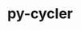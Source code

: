 ---
title: "py-cycler"
layout: cache
categories: [package, develop]
meta: {"compilers": ["none"], "num_specs": 89, "num_specs_by_stack": {"data-vis-sdk": 8, "e4s": 22, "e4s-neoverse-v2": 8, "e4s-oneapi": 10, "e4s-rocm-external": 8, "hep": 10, "ml-darwin-aarch64-mps": 9, "ml-linux-aarch64-cpu": 8, "ml-linux-aarch64-cuda": 8, "ml-linux-x86_64-cpu": 8, "ml-linux-x86_64-cuda": 8, "radiuss": 8, "root": 89}, "oss": ["sequoia", "ubuntu18.04", "ubuntu20.04", "ubuntu22.04", "ubuntu24.04"], "platforms": ["darwin", "linux"], "stacks": ["data-vis-sdk", "e4s", "e4s-neoverse-v2", "e4s-oneapi", "e4s-rocm-external", "hep", "ml-darwin-aarch64-mps", "ml-linux-aarch64-cpu", "ml-linux-aarch64-cuda", "ml-linux-x86_64-cpu", "ml-linux-x86_64-cuda", "radiuss", "root"], "targets": ["aarch64", "neoverse_v2", "x86_64_v3"], "versions": ["0.11.0"]}
spec_details: [{"compiler": "none", "hash": "2rsooeyl34slp4vhkzqkbmzhplzswcph", "os": "ubuntu24.04", "platform": "linux", "size": "-", "stacks": ["ml-linux-aarch64-cpu", "ml-linux-aarch64-cuda", "root"], "target": "aarch64", "variants": ["build_system=python_pip"], "versions": ["0.11.0"]}, {"compiler": "none", "hash": "2rxanbgy24b5hclmt4bcla7tmkkmuo5m", "os": "ubuntu24.04", "platform": "linux", "size": "-", "stacks": ["ml-linux-aarch64-cpu", "ml-linux-aarch64-cuda", "root"], "target": "aarch64", "variants": ["build_system=python_pip"], "versions": ["0.11.0"]}, {"compiler": "none", "hash": "3j4twtqs53m6yryftmygcfkazptfzzbi", "os": "ubuntu22.04", "platform": "linux", "size": "-", "stacks": ["e4s-neoverse-v2", "root"], "target": "neoverse_v2", "variants": ["build_system=python_pip"], "versions": ["0.11.0"]}, {"compiler": "none", "hash": "3zmyooai42i5ogcczrqvzaueg3pmdcuw", "os": "ubuntu22.04", "platform": "linux", "size": "-", "stacks": ["e4s", "root"], "target": "x86_64_v3", "variants": ["build_system=python_pip"], "versions": ["0.11.0"]}, {"compiler": "none", "hash": "4flaxpb6u4evd7vj7kjdqntbetsi7c7c", "os": "ubuntu22.04", "platform": "linux", "size": "-", "stacks": ["e4s-neoverse-v2", "root"], "target": "neoverse_v2", "variants": ["build_system=python_pip"], "versions": ["0.11.0"]}, {"compiler": "none", "hash": "4gze7ht7mjzkfimyiaxlmxa7e3b3ihsu", "os": "ubuntu22.04", "platform": "linux", "size": "-", "stacks": ["e4s-oneapi", "root"], "target": "x86_64_v3", "variants": ["build_system=python_pip"], "versions": ["0.11.0"]}, {"compiler": "none", "hash": "5jupe6q2nbrrm5c6neigprmmkkeojwto", "os": "ubuntu22.04", "platform": "linux", "size": "-", "stacks": ["e4s-neoverse-v2", "root"], "target": "neoverse_v2", "variants": ["build_system=python_pip"], "versions": ["0.11.0"]}, {"compiler": "none", "hash": "5lcxybohc63qmjiwxfa6jbpklt5rrkcx", "os": "ubuntu20.04", "platform": "linux", "size": "-", "stacks": ["data-vis-sdk", "root"], "target": "x86_64_v3", "variants": ["build_system=python_pip"], "versions": ["0.11.0"]}, {"compiler": "none", "hash": "5zrd4dvoil7rgutgvft4oq3367csuefm", "os": "ubuntu20.04", "platform": "linux", "size": "-", "stacks": ["data-vis-sdk", "root"], "target": "x86_64_v3", "variants": ["build_system=python_pip"], "versions": ["0.11.0"]}, {"compiler": "none", "hash": "64hkjld6z57xtq45sm2nusdjckdh2cef", "os": "ubuntu18.04", "platform": "linux", "size": "-", "stacks": ["radiuss", "root"], "target": "x86_64_v3", "variants": ["build_system=python_pip"], "versions": ["0.11.0"]}, {"compiler": "none", "hash": "6d45rilnf242z3s6toowwcboyliklbfs", "os": "ubuntu20.04", "platform": "linux", "size": "-", "stacks": ["data-vis-sdk", "root"], "target": "x86_64_v3", "variants": ["build_system=python_pip"], "versions": ["0.11.0"]}, {"compiler": "none", "hash": "6z3avq3agyz7fv7xrjpdwidbbsmbavwh", "os": "sequoia", "platform": "darwin", "size": "-", "stacks": ["ml-darwin-aarch64-mps", "root"], "target": "aarch64", "variants": ["build_system=python_pip"], "versions": ["0.11.0"]}, {"compiler": "none", "hash": "7aasvedalht7r3ecatsrqeedbbo2gy7l", "os": "ubuntu22.04", "platform": "linux", "size": "-", "stacks": ["hep", "root"], "target": "x86_64_v3", "variants": ["build_system=python_pip"], "versions": ["0.11.0"]}, {"compiler": "none", "hash": "7av2yhf6pexyqfi55xfmcgbqi3xzspir", "os": "ubuntu24.04", "platform": "linux", "size": "-", "stacks": ["ml-linux-aarch64-cpu", "ml-linux-aarch64-cuda", "root"], "target": "aarch64", "variants": ["build_system=python_pip"], "versions": ["0.11.0"]}, {"compiler": "none", "hash": "7sikixefwjreb5bibdngybuy34ubbrz4", "os": "ubuntu18.04", "platform": "linux", "size": "-", "stacks": ["radiuss", "root"], "target": "x86_64_v3", "variants": ["build_system=python_pip"], "versions": ["0.11.0"]}, {"compiler": "none", "hash": "7tgldefndvhsjyai7xjajk6jdfti5zox", "os": "ubuntu24.04", "platform": "linux", "size": "-", "stacks": ["ml-linux-aarch64-cpu", "ml-linux-aarch64-cuda", "root"], "target": "aarch64", "variants": ["build_system=python_pip"], "versions": ["0.11.0"]}, {"compiler": "none", "hash": "almke3jhxkxldtpgdq6v5akns4ahjjyo", "os": "ubuntu22.04", "platform": "linux", "size": "-", "stacks": ["e4s", "e4s-rocm-external", "root"], "target": "x86_64_v3", "variants": ["build_system=python_pip"], "versions": ["0.11.0"]}, {"compiler": "none", "hash": "aosa5qjqo4m3c4d2vg7rz55nl76sil36", "os": "ubuntu22.04", "platform": "linux", "size": "-", "stacks": ["hep", "root"], "target": "x86_64_v3", "variants": ["build_system=python_pip"], "versions": ["0.11.0"]}, {"compiler": "none", "hash": "apb7tyytociuiv7osp6b5q3uxj6w3td6", "os": "ubuntu22.04", "platform": "linux", "size": "-", "stacks": ["e4s", "e4s-rocm-external", "root"], "target": "x86_64_v3", "variants": ["build_system=python_pip"], "versions": ["0.11.0"]}, {"compiler": "none", "hash": "b7d6tuocwctgt75kedijhvz5iaa5ydyq", "os": "ubuntu22.04", "platform": "linux", "size": "-", "stacks": ["e4s", "e4s-rocm-external", "root"], "target": "x86_64_v3", "variants": ["build_system=python_pip"], "versions": ["0.11.0"]}, {"compiler": "none", "hash": "bcplbb3wolpg6kyk3n2c4eszrkammcpg", "os": "sequoia", "platform": "darwin", "size": "-", "stacks": ["ml-darwin-aarch64-mps", "root"], "target": "aarch64", "variants": ["build_system=python_pip"], "versions": ["0.11.0"]}, {"compiler": "none", "hash": "beinxciv57jdkz7k6zhnjhkz3zlmovlz", "os": "ubuntu22.04", "platform": "linux", "size": "-", "stacks": ["e4s", "root"], "target": "x86_64_v3", "variants": ["build_system=python_pip"], "versions": ["0.11.0"]}, {"compiler": "none", "hash": "beu6svszz2rvqvhdw7ublh5io5w4pgml", "os": "ubuntu24.04", "platform": "linux", "size": "-", "stacks": ["ml-linux-x86_64-cpu", "ml-linux-x86_64-cuda", "root"], "target": "x86_64_v3", "variants": ["build_system=python_pip"], "versions": ["0.11.0"]}, {"compiler": "none", "hash": "c5cr6wgsgydvcgau4avgslkwx2lu33l7", "os": "ubuntu20.04", "platform": "linux", "size": "-", "stacks": ["data-vis-sdk", "root"], "target": "x86_64_v3", "variants": ["build_system=python_pip"], "versions": ["0.11.0"]}, {"compiler": "none", "hash": "c7uym5keiwgh6lpz4dlyznp57rsbrqin", "os": "sequoia", "platform": "darwin", "size": "-", "stacks": ["ml-darwin-aarch64-mps", "root"], "target": "aarch64", "variants": ["build_system=python_pip"], "versions": ["0.11.0"]}, {"compiler": "none", "hash": "cc6f7odxjff435caojs7reduvnobogzo", "os": "ubuntu22.04", "platform": "linux", "size": "-", "stacks": ["e4s-neoverse-v2", "root"], "target": "neoverse_v2", "variants": ["build_system=python_pip"], "versions": ["0.11.0"]}, {"compiler": "none", "hash": "ch3okb3kdmd7j2kitiuhqpvqpu2ewubz", "os": "ubuntu18.04", "platform": "linux", "size": "-", "stacks": ["radiuss", "root"], "target": "x86_64_v3", "variants": ["build_system=python_pip"], "versions": ["0.11.0"]}, {"compiler": "none", "hash": "dhql4xtsxn2dxt32ohcsaisyznyghaxg", "os": "ubuntu22.04", "platform": "linux", "size": "-", "stacks": ["e4s-oneapi", "root"], "target": "x86_64_v3", "variants": ["build_system=python_pip"], "versions": ["0.11.0"]}, {"compiler": "none", "hash": "dijfhnlb24znynvd4bqdsocxd2r3jntj", "os": "ubuntu22.04", "platform": "linux", "size": "-", "stacks": ["e4s", "root"], "target": "x86_64_v3", "variants": ["build_system=python_pip"], "versions": ["0.11.0"]}, {"compiler": "none", "hash": "dldm7ml2nrabxli65demnazrtwxuz4x4", "os": "ubuntu22.04", "platform": "linux", "size": "-", "stacks": ["hep", "root"], "target": "x86_64_v3", "variants": ["build_system=python_pip"], "versions": ["0.11.0"]}, {"compiler": "none", "hash": "ducz3ykx42dwuf25h2x6o7oeynqe3ki3", "os": "ubuntu24.04", "platform": "linux", "size": "-", "stacks": ["ml-linux-x86_64-cpu", "ml-linux-x86_64-cuda", "root"], "target": "x86_64_v3", "variants": ["build_system=python_pip"], "versions": ["0.11.0"]}, {"compiler": "none", "hash": "e226iooglqegqhbbia37mtaxsv7chvgc", "os": "ubuntu24.04", "platform": "linux", "size": "-", "stacks": ["ml-linux-aarch64-cpu", "ml-linux-aarch64-cuda", "root"], "target": "aarch64", "variants": ["build_system=python_pip"], "versions": ["0.11.0"]}, {"compiler": "none", "hash": "ec7uk47ohgi4wbsgkwr5a454dlhcu636", "os": "sequoia", "platform": "darwin", "size": "-", "stacks": ["ml-darwin-aarch64-mps", "root"], "target": "aarch64", "variants": ["build_system=python_pip"], "versions": ["0.11.0"]}, {"compiler": "none", "hash": "ecjxsk3u6fwaesydextk7gpizrurw5ha", "os": "ubuntu22.04", "platform": "linux", "size": "-", "stacks": ["e4s", "hep", "root"], "target": "x86_64_v3", "variants": ["build_system=python_pip"], "versions": ["0.11.0"]}, {"compiler": "none", "hash": "f3kmpromohlk6febcba6pjhzyzo3abts", "os": "ubuntu22.04", "platform": "linux", "size": "-", "stacks": ["e4s", "root"], "target": "x86_64_v3", "variants": ["build_system=python_pip"], "versions": ["0.11.0"]}, {"compiler": "none", "hash": "f3sreeku5bf7zvjfw44abhzycqua2bjx", "os": "ubuntu22.04", "platform": "linux", "size": "-", "stacks": ["e4s", "e4s-rocm-external", "root"], "target": "x86_64_v3", "variants": ["build_system=python_pip"], "versions": ["0.11.0"]}, {"compiler": "none", "hash": "f7wtndrsltgret3yujslsaunkshf5vdg", "os": "ubuntu20.04", "platform": "linux", "size": "-", "stacks": ["data-vis-sdk", "root"], "target": "x86_64_v3", "variants": ["build_system=python_pip"], "versions": ["0.11.0"]}, {"compiler": "none", "hash": "fio3gkoskgktnkdyb7bnc23h426s2e5c", "os": "ubuntu22.04", "platform": "linux", "size": "-", "stacks": ["e4s-oneapi", "root"], "target": "x86_64_v3", "variants": ["build_system=python_pip"], "versions": ["0.11.0"]}, {"compiler": "none", "hash": "gn4yhkjlwnkekmtq3daauxs6tqshjpcm", "os": "ubuntu22.04", "platform": "linux", "size": "-", "stacks": ["e4s-neoverse-v2", "root"], "target": "neoverse_v2", "variants": ["build_system=python_pip"], "versions": ["0.11.0"]}, {"compiler": "none", "hash": "gpcjji3l2oo53gwnuauze4gd2yf2pqd6", "os": "ubuntu22.04", "platform": "linux", "size": "-", "stacks": ["e4s", "e4s-rocm-external", "hep", "root"], "target": "x86_64_v3", "variants": ["build_system=python_pip"], "versions": ["0.11.0"]}, {"compiler": "none", "hash": "gsxtnoemwv5po4rtzc4yxc5diw6hfwtq", "os": "sequoia", "platform": "darwin", "size": "-", "stacks": ["ml-darwin-aarch64-mps", "root"], "target": "aarch64", "variants": ["build_system=python_pip"], "versions": ["0.11.0"]}, {"compiler": "none", "hash": "guqdy6ydpbnipjod7v2mo2yglwhqjbbi", "os": "ubuntu22.04", "platform": "linux", "size": "-", "stacks": ["e4s-oneapi", "root"], "target": "x86_64_v3", "variants": ["build_system=python_pip"], "versions": ["0.11.0"]}, {"compiler": "none", "hash": "hh64523ih5lh6k2acuhrhjftx7getb2k", "os": "ubuntu24.04", "platform": "linux", "size": "-", "stacks": ["ml-linux-x86_64-cpu", "ml-linux-x86_64-cuda", "root"], "target": "x86_64_v3", "variants": ["build_system=python_pip"], "versions": ["0.11.0"]}, {"compiler": "none", "hash": "hib5uspnrb36lqydimvtdm7hfapu4dcs", "os": "ubuntu22.04", "platform": "linux", "size": "-", "stacks": ["e4s-oneapi", "root"], "target": "x86_64_v3", "variants": ["build_system=python_pip"], "versions": ["0.11.0"]}, {"compiler": "none", "hash": "hr2cwlczjz3sd52p67ss2mgmqkodxzmo", "os": "ubuntu22.04", "platform": "linux", "size": "-", "stacks": ["e4s", "root"], "target": "x86_64_v3", "variants": ["build_system=python_pip"], "versions": ["0.11.0"]}, {"compiler": "none", "hash": "hy5ou74456nrrjzmj6blio2psth4bu5y", "os": "ubuntu20.04", "platform": "linux", "size": "-", "stacks": ["data-vis-sdk", "root"], "target": "x86_64_v3", "variants": ["build_system=python_pip"], "versions": ["0.11.0"]}, {"compiler": "none", "hash": "i4kor6vybkonw54mgrqwk23ojazeovn2", "os": "ubuntu22.04", "platform": "linux", "size": "-", "stacks": ["hep", "root"], "target": "x86_64_v3", "variants": ["build_system=python_pip"], "versions": ["0.11.0"]}, {"compiler": "none", "hash": "i4ulmfgzk6d7nf43jwnbj5mq7bquzrkw", "os": "ubuntu24.04", "platform": "linux", "size": "-", "stacks": ["ml-linux-x86_64-cpu", "ml-linux-x86_64-cuda", "root"], "target": "x86_64_v3", "variants": ["build_system=python_pip"], "versions": ["0.11.0"]}, {"compiler": "none", "hash": "iaq4q6zf2xpovruera7mpxyexqb3zn7x", "os": "ubuntu22.04", "platform": "linux", "size": "-", "stacks": ["e4s", "e4s-rocm-external", "root"], "target": "x86_64_v3", "variants": ["build_system=python_pip"], "versions": ["0.11.0"]}, {"compiler": "none", "hash": "idc52czlzfaqhgdbwv5jf353cvdlho5s", "os": "ubuntu24.04", "platform": "linux", "size": "-", "stacks": ["ml-linux-x86_64-cpu", "ml-linux-x86_64-cuda", "root"], "target": "x86_64_v3", "variants": ["build_system=python_pip"], "versions": ["0.11.0"]}, {"compiler": "none", "hash": "iwfyddj7bizm3ish75djw74hborvn5fj", "os": "sequoia", "platform": "darwin", "size": "-", "stacks": ["ml-darwin-aarch64-mps", "root"], "target": "aarch64", "variants": ["build_system=python_pip"], "versions": ["0.11.0"]}, {"compiler": "none", "hash": "jbfox5zszk4mi2hbijv4fwmrrjptym5w", "os": "ubuntu22.04", "platform": "linux", "size": "-", "stacks": ["hep", "root"], "target": "x86_64_v3", "variants": ["build_system=python_pip"], "versions": ["0.11.0"]}, {"compiler": "none", "hash": "jfrmxdgzjsiz7tiy27kbvia54zl5gdki", "os": "ubuntu22.04", "platform": "linux", "size": "-", "stacks": ["e4s-oneapi", "root"], "target": "x86_64_v3", "variants": ["build_system=python_pip"], "versions": ["0.11.0"]}, {"compiler": "none", "hash": "jirnin22axht7gpn5avmacoiw2kihtbf", "os": "ubuntu22.04", "platform": "linux", "size": "-", "stacks": ["e4s-neoverse-v2", "root"], "target": "neoverse_v2", "variants": ["build_system=python_pip"], "versions": ["0.11.0"]}, {"compiler": "none", "hash": "ljetz7bvvadh6ph7riie63hobs5udt65", "os": "ubuntu22.04", "platform": "linux", "size": "-", "stacks": ["e4s", "root"], "target": "x86_64_v3", "variants": ["build_system=python_pip"], "versions": ["0.11.0"]}, {"compiler": "none", "hash": "llmknfdgjporm66loyhs72plk4kswjet", "os": "sequoia", "platform": "darwin", "size": "-", "stacks": ["ml-darwin-aarch64-mps", "root"], "target": "aarch64", "variants": ["build_system=python_pip"], "versions": ["0.11.0"]}, {"compiler": "none", "hash": "lp4iikttlxzimy43pzhphedb5l2o3lac", "os": "ubuntu22.04", "platform": "linux", "size": "-", "stacks": ["hep", "root"], "target": "x86_64_v3", "variants": ["build_system=python_pip"], "versions": ["0.11.0"]}, {"compiler": "none", "hash": "lr2f4zpdpad3xiz4zss7og4akxstjyn6", "os": "ubuntu22.04", "platform": "linux", "size": "-", "stacks": ["e4s", "e4s-rocm-external", "root"], "target": "x86_64_v3", "variants": ["build_system=python_pip"], "versions": ["0.11.0"]}, {"compiler": "none", "hash": "m2ustysve3qtf64fsld5bf5kuyduzezg", "os": "ubuntu22.04", "platform": "linux", "size": "-", "stacks": ["e4s", "root"], "target": "x86_64_v3", "variants": ["build_system=python_pip"], "versions": ["0.11.0"]}, {"compiler": "none", "hash": "mbrdfsv2cy24mdt35zzffq2indmlprul", "os": "ubuntu22.04", "platform": "linux", "size": "-", "stacks": ["e4s", "root"], "target": "x86_64_v3", "variants": ["build_system=python_pip"], "versions": ["0.11.0"]}, {"compiler": "none", "hash": "mylilpgt34zjhnejggzsffgmtmk65s4l", "os": "ubuntu22.04", "platform": "linux", "size": "-", "stacks": ["e4s", "root"], "target": "x86_64_v3", "variants": ["build_system=python_pip"], "versions": ["0.11.0"]}, {"compiler": "none", "hash": "n543hgj32wdwoc2cuptkk7ppe4jccoig", "os": "ubuntu22.04", "platform": "linux", "size": "-", "stacks": ["e4s", "root"], "target": "x86_64_v3", "variants": ["build_system=python_pip"], "versions": ["0.11.0"]}, {"compiler": "none", "hash": "ndlxj4ftz53ozgiwsl6mfbxzvjqpb4fv", "os": "ubuntu20.04", "platform": "linux", "size": "-", "stacks": ["data-vis-sdk", "root"], "target": "x86_64_v3", "variants": ["build_system=python_pip"], "versions": ["0.11.0"]}, {"compiler": "none", "hash": "o6oy56mltkv4yjnmxyppjdkpcw6flpjm", "os": "ubuntu18.04", "platform": "linux", "size": "-", "stacks": ["radiuss", "root"], "target": "x86_64_v3", "variants": ["build_system=python_pip"], "versions": ["0.11.0"]}, {"compiler": "none", "hash": "oata4iddy7l67ejxzrmzwilxuxnwnllr", "os": "ubuntu22.04", "platform": "linux", "size": "-", "stacks": ["e4s-neoverse-v2", "root"], "target": "neoverse_v2", "variants": ["build_system=python_pip"], "versions": ["0.11.0"]}, {"compiler": "none", "hash": "ornihuppfxapujivhsny5p5swp5t44b2", "os": "ubuntu22.04", "platform": "linux", "size": "-", "stacks": ["hep", "root"], "target": "x86_64_v3", "variants": ["build_system=python_pip"], "versions": ["0.11.0"]}, {"compiler": "none", "hash": "pg2zcl6qkb4v4gwixnmludwolfywrtuk", "os": "ubuntu22.04", "platform": "linux", "size": "-", "stacks": ["e4s-oneapi", "root"], "target": "x86_64_v3", "variants": ["build_system=python_pip"], "versions": ["0.11.0"]}, {"compiler": "none", "hash": "ptmyobd2pn4elxhkbv3vhwv4m7sphio7", "os": "ubuntu22.04", "platform": "linux", "size": "-", "stacks": ["e4s-neoverse-v2", "root"], "target": "neoverse_v2", "variants": ["build_system=python_pip"], "versions": ["0.11.0"]}, {"compiler": "none", "hash": "pyeju5bflcvyomxaysni65dn7s6s3eo4", "os": "ubuntu22.04", "platform": "linux", "size": "-", "stacks": ["e4s-oneapi", "root"], "target": "x86_64_v3", "variants": ["build_system=python_pip"], "versions": ["0.11.0"]}, {"compiler": "none", "hash": "pz2ffoqdl3ecdukyjor53lhgrub2uaqs", "os": "ubuntu22.04", "platform": "linux", "size": "-", "stacks": ["e4s-oneapi", "root"], "target": "x86_64_v3", "variants": ["build_system=python_pip"], "versions": ["0.11.0"]}, {"compiler": "none", "hash": "qdvyyahvmkn46pq2ue6rg35y5xpucea7", "os": "ubuntu24.04", "platform": "linux", "size": "-", "stacks": ["ml-linux-aarch64-cpu", "ml-linux-aarch64-cuda", "root"], "target": "aarch64", "variants": ["build_system=python_pip"], "versions": ["0.11.0"]}, {"compiler": "none", "hash": "qgbgu6ma262dellt4qgmizccbgfltnyd", "os": "ubuntu22.04", "platform": "linux", "size": "-", "stacks": ["e4s-oneapi", "root"], "target": "x86_64_v3", "variants": ["build_system=python_pip"], "versions": ["0.11.0"]}, {"compiler": "none", "hash": "qvmyz2r5p6vu3rqd2hookxevk3fwgnfk", "os": "sequoia", "platform": "darwin", "size": "-", "stacks": ["ml-darwin-aarch64-mps", "root"], "target": "aarch64", "variants": ["build_system=python_pip"], "versions": ["0.11.0"]}, {"compiler": "none", "hash": "qx43ufy4voa37bgpcg4hkupewghlorfn", "os": "ubuntu22.04", "platform": "linux", "size": "-", "stacks": ["e4s", "e4s-rocm-external", "root"], "target": "x86_64_v3", "variants": ["build_system=python_pip"], "versions": ["0.11.0"]}, {"compiler": "none", "hash": "rfx2lk4wzmrk3idvgz7suudbgsuwb6pg", "os": "ubuntu22.04", "platform": "linux", "size": "-", "stacks": ["e4s", "root"], "target": "x86_64_v3", "variants": ["build_system=python_pip"], "versions": ["0.11.0"]}, {"compiler": "none", "hash": "robptmuqwhooarcj7hpaaan6fofvozfr", "os": "ubuntu18.04", "platform": "linux", "size": "-", "stacks": ["radiuss", "root"], "target": "x86_64_v3", "variants": ["build_system=python_pip"], "versions": ["0.11.0"]}, {"compiler": "none", "hash": "shtd7qd6r52w2iby65hluh6gzqsdyzhp", "os": "ubuntu22.04", "platform": "linux", "size": "-", "stacks": ["e4s", "root"], "target": "x86_64_v3", "variants": ["build_system=python_pip"], "versions": ["0.11.0"]}, {"compiler": "none", "hash": "sliygo3ppbeofqfwpkhoyr4jrf5qqyfd", "os": "ubuntu24.04", "platform": "linux", "size": "-", "stacks": ["ml-linux-aarch64-cpu", "ml-linux-aarch64-cuda", "root"], "target": "aarch64", "variants": ["build_system=python_pip"], "versions": ["0.11.0"]}, {"compiler": "none", "hash": "syibauaiuwbkglg2twpb2uiw3otsr4u4", "os": "sequoia", "platform": "darwin", "size": "-", "stacks": ["ml-darwin-aarch64-mps", "root"], "target": "aarch64", "variants": ["build_system=python_pip"], "versions": ["0.11.0"]}, {"compiler": "none", "hash": "tp2vamdndwbzaz5vog7cltk4janvynar", "os": "ubuntu24.04", "platform": "linux", "size": "-", "stacks": ["ml-linux-x86_64-cpu", "ml-linux-x86_64-cuda", "root"], "target": "x86_64_v3", "variants": ["build_system=python_pip"], "versions": ["0.11.0"]}, {"compiler": "none", "hash": "vmf6lkjorhimuivi6jemr2vjc2rbqtho", "os": "ubuntu24.04", "platform": "linux", "size": "-", "stacks": ["ml-linux-aarch64-cpu", "ml-linux-aarch64-cuda", "root"], "target": "aarch64", "variants": ["build_system=python_pip"], "versions": ["0.11.0"]}, {"compiler": "none", "hash": "vyz2sj6ncaoiqjbl5s3e5r6vaii374n4", "os": "ubuntu18.04", "platform": "linux", "size": "-", "stacks": ["radiuss", "root"], "target": "x86_64_v3", "variants": ["build_system=python_pip"], "versions": ["0.11.0"]}, {"compiler": "none", "hash": "wbm6ak6kve3dcovkyi5yc6zecejrwdbw", "os": "ubuntu24.04", "platform": "linux", "size": "-", "stacks": ["ml-linux-x86_64-cpu", "ml-linux-x86_64-cuda", "root"], "target": "x86_64_v3", "variants": ["build_system=python_pip"], "versions": ["0.11.0"]}, {"compiler": "none", "hash": "xfh4xgc3zqcnjfwc4jzt6peqwj7zun5m", "os": "ubuntu18.04", "platform": "linux", "size": "-", "stacks": ["radiuss", "root"], "target": "x86_64_v3", "variants": ["build_system=python_pip"], "versions": ["0.11.0"]}, {"compiler": "none", "hash": "xovw6klodqd77krbeerxlp7o3ffvmjri", "os": "ubuntu18.04", "platform": "linux", "size": "-", "stacks": ["radiuss", "root"], "target": "x86_64_v3", "variants": ["build_system=python_pip"], "versions": ["0.11.0"]}, {"compiler": "none", "hash": "xzr37lewghaixnvnjkw2lpfoxwmildho", "os": "ubuntu20.04", "platform": "linux", "size": "-", "stacks": ["data-vis-sdk", "root"], "target": "x86_64_v3", "variants": ["build_system=python_pip"], "versions": ["0.11.0"]}, {"compiler": "none", "hash": "yjbiob3m3cgpzqofeffrai6rk4xfy6ey", "os": "ubuntu22.04", "platform": "linux", "size": "-", "stacks": ["e4s", "root"], "target": "x86_64_v3", "variants": ["build_system=python_pip"], "versions": ["0.11.0"]}, {"compiler": "none", "hash": "yxrzmdwmnbvldgb5qhwg4jlwwfrszhly", "os": "ubuntu22.04", "platform": "linux", "size": "-", "stacks": ["hep", "root"], "target": "x86_64_v3", "variants": ["build_system=python_pip"], "versions": ["0.11.0"]}, {"compiler": "none", "hash": "zpzw72iv7hshvv3iswnt5n77e6ii34tj", "os": "ubuntu24.04", "platform": "linux", "size": "-", "stacks": ["ml-linux-x86_64-cpu", "ml-linux-x86_64-cuda", "root"], "target": "x86_64_v3", "variants": ["build_system=python_pip"], "versions": ["0.11.0"]}]
---